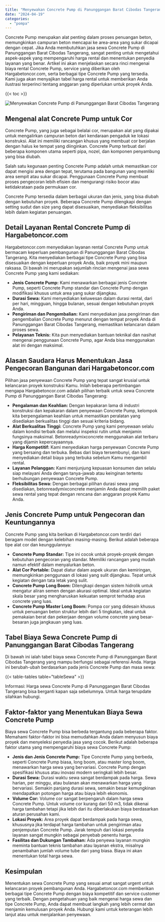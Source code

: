 ```yaml
---
title: "Menyewakan Concrete Pump di Panunggangan Barat Cibodas Tangerang"
date: "2024-04-19"
categories: 
  - "pompa"
---
```




Concrete Pump merupakan alat penting dalam proses penuangan beton, memungkinkan campuran beton mencapai ke area-area yang sukar dicapai dengan cepat. Jika Anda membutuhkan jasa sewa Concrete Pump di Panunggangan Barat Cibodas Tangerang, sangat penting untuk mengetahui aspek-aspek yang mempengaruhi harga rental dan menentukan penyedia layanan yang benar. Artikel ini akan menjelaskan secara rinci mengenai biaya rental Concrete Pump, service yang diberikan oleh Hargabetoncor.com, serta berbagai tipe Concrete Pump yang tersedia. Kami juga akan menyajikan tabel harga rental untuk memberikan Anda ilustrasi terperinci tentang anggaran yang diperlukan untuk proyek Anda.

{{< toc >}}

![Menyewakan Concrete Pump di Panunggangan Barat Cibodas Tangerang](https://hargareadymixid.github.io/pompa/concrete-pump%20(14).png)

## Mengenal alat Concrete Pump untuk Cor

Concrete Pump, yang juga sebagai belalai cor, merupakan alat yang dipakai untuk mengalirkan campuran beton dari kendaraan pengaduk ke lokasi konstruksi. Alat ini memiliki rancangan khusus yang membuat cor berjalan dengan halus ke tempat yang diinginkan. Concrete Pump terbuat dari beberapa komponen utama seperti pipa, nozel, dan komponen penyambung yang bisa diubah.

Salah satu kegunaan penting Concrete Pump adalah untuk memastikan cor dapat mengisi area dengan tepat, terutama pada bangunan yang memiliki area sempit atau sukar dicapai. Penggunaan Concrete Pump membuat proses pengecoran lebih efisien dan mengurangi risiko bocor atau ketidakrataan pada permukaan cor.

Concrete Pump tersedia dalam berbagai ukuran dan jenis, yang bisa diubah dengan kebutuhan proyek. Beberapa Concrete Pump dilengkapi dengan setting sudut dan size yang dapat disesuaikan, menyediakan fleksibilitas lebih dalam kegiatan penuangan.

## Detail Layanan Rental Concrete Pump di Hargabetoncor.com

Hargabetoncor.com menyediakan layanan rental Concrete Pump untuk bermacam keperluan pembangunan di Panunggangan Barat Cibodas Tangerang. Kita menyediakan berbagai tipe Concrete Pump yang bisa disesuaikan dengan keperluan proyek Anda, baik proyek mini maupun raksasa. Di bawah ini merupakan sejumlah rincian mengenai jasa sewa Concrete Pump yang kami sediakan:

- **Jenis Concrete Pump:** Kami menawarkan berbagai jenis Concrete Pump, seperti Concrete Pump standar dan Concrete Pump dengan modifikasi khusus untuk area yang sukar dijangkau.
- **Durasi Sewa:** Kami menyediakan keluwesan dalam durasi rental, dari per hari, mingguan, hingga bulanan, sesuai dengan kebutuhan proyek Anda.
- **Pengiriman dan Pengembalian:** Kami menyediakan jasa pengiriman dan pengembalian Concrete Pump menurut dengan tempat proyek Anda di Panunggangan Barat Cibodas Tangerang, memastikan kelancaran dalam proses sewa.
- **Pelayanan Teknis:** Kita pun menyediakan bantuan teknikal dan nasihat mengenai penggunaan Concrete Pump, agar Anda bisa menggunakan alat ini dengan maksimal.

## Alasan Saudara Harus Menentukan Jasa Pengecoran Bangunan dari Hargabetoncor.com

Pilihan jasa penyewaan Concrete Pump yang tepat sangat krusial untuk kelancaran proyek konstruksi Kamu. Inilah beberapa pertimbangan mengapa Hargabetoncor.com adalah pilihan terbaik untuk sewa Concrete Pump di Panunggangan Barat Cibodas Tangerang:

- **Pengalaman dan Keahlian:** Dengan kepakaran lama di industri konstruksi dan kepakaran dalam penyewaan Concrete Pump, kelompok kita berpengalaman keahlian untuk memastikan peralatan yang disediakan berkualitas tinggi dan sesuai kriteria bidang.
- **Alat Berkualitas Tinggi:** Concrete Pump yang kami penyewaan selalu dalam kondisi terbaik dan melalui inspeksi rutin untuk menjamin fungsinya maksimal. Betonreadymixconcrete menggunakan alat terbaru yang dijamin kepercayaannya.
- **Harga Kompetitif:** Kami menyediakan harga penyewaan Concrete Pump yang bersaing dan terbuka. Bebas dari biaya tersembunyi, dan kami menyediakan detail biaya yang terbuka sebelum Kamu mengambil rental.
- **Layanan Pelanggan:** Kami menjunjung kepuasan konsumen dan selalu siap melayani Anda dengan tanya-jawab atau keinginan tertentu berhubungan penyewaan Concrete Pump.
- **Fleksibilitas Sewa:** Dengan berbagai pilihan durasi sewa yang disediakan, betonreadymixconcrete menjamin Anda dapat memilih paket sewa rental yang tepat dengan rencana dan anggaran proyek Kamu Anda.

## Jenis Concrete Pump untuk Pengecoran dan Keuntungannya

Concrete Pump yang kita berikan di Hargabetoncor.com terdiri dari beragam model dengan kelebihan masing-masing. Berikut adalah beberapa tipe alat cor dan keunggulannya:

- **Concrete Pump Standar:** Tipe ini cocok untuk proyek-proyek dengan kebutuhan pengecoran yang standar. Memiliki rancangan yang mudah namun efektif dalam menyalurkan beton.
- **Alat Cor Portable:** Dapat diatur dalam aspek ukuran dan kemiringan, memungkinkan penggunaan di lokasi yang sulit dijangkau. Tepat untuk kegiatan dengan tata letak yang sulit.
- **Concrete Pump Long Boom:** Dilengkapi dengan sistem hidrolik untuk mengatur aliran semen dengan akurasi optimal. Ideal untuk kegiatan skala besar yang mengharuskan kekuatan semprot terhadap arus concrete yang luas.
- **Concrete Pump Master Long Boom:** Pompa cor yang didesain khusus untuk penuangan beton struktur lebih dari 5 tingkatan, ideal untuk pemakaian berat dan pekerjaan dengan volume concrete yang besar-besaran juga jangkauan yang luas.

## Tabel Biaya Sewa Concrete Pump di Panunggangan Barat Cibodas Tangerang

Di bawah ini ialah tabel biaya sewa Concrete Pump di Panunggangan Barat Cibodas Tangerang yang mampu berfungsi sebagai referensi Anda. Harga ini berubah-ubah berdasarkan pada jenis Concrete Pump dan masa sewa:

{{< table-tables table="tableSewa" >}}

Informasi: Harga sewa Concrete Pump di Panunggangan Barat Cibodas Tangerang bisa berganti kapan saja sebelumnya. Untuk harga terupdate silahkan hubungi.

## Faktor-faktor yang Menentukan Biaya Sewa Concrete Pump

Biaya sewa Concrete Pump bisa berbeda tergantung pada beberapa faktor. Memahami faktor-faktor ini bisa memudahkan Anda dalam menyusun biaya proyek dan menyeleksi penyedia jasa yang cocok. Berikut adalah beberapa faktor utama yang mempengaruhi biaya sewa Concrete Pump:

- **Jenis dan Jenis Concrete Pump:** Tipe Concrete Pump yang berbeda, seperti Concrete Pump biasa, long boom, atau master long boom, menawarkan harga sewa yang bervariasi. Concrete Pump dengan spesifikasi khusus atau inovasi modern seringkali lebih besar.
- **Durasi Sewa:** Durasi waktu sewa sangat berdampak pada harga. Sewa harian, per minggu, atau bulanan akan menawarkan harga yang bervariasi. Semakin panjang durasi sewa, semakin besar kemungkinan mendapatkan potongan harga atau biaya lebih ekonomis.
- **Volume Cor:** Volume cor sangat berpengaruh dalam harga sewa Concrete Pump. Untuk volume cor kurang dari 50 m3, tidak dikenai harga tambahan tetapi jika lebih dari itu diberlakukan biaya berdasarkan aturan perusahan kami.
- **Lokasi Proyek:** Area proyek dapat berdampak pada harga sewa, khususnya jika terdapat harga tambahan untuk pengiriman atau penjemputan Concrete Pump. Jarak tempuh dari lokasi penyedia layanan sangat mungkin sebagai penyebab penentu harga.
- **Fasilitas dan Dukungan Tambahan:** Ada penyewa layanan mungkin meminta bantuan teknis tambahan atau layanan ekstra, misalnya penambahan jumlah volume tube dari yang biasa. Biaya ini akan menentukan total harga sewa.

## Kesimpulan

Menentukan sewa Concrete Pump yang sesuai amat sangat urgent untuk kelancaran proyek pembangunan Anda. Hargabetoncor.com memberikan berbagai tipe Concrete Pump dengan biaya kompetitif dan service customer yang terbaik. Dengan pengetahuan yang baik mengenai harga sewa dan tipe Concrete Pump, Anda dapat membuat langkah yang lebih cermat dan menjamin kemulusan proyek Anda. Hubungi kami untuk keterangan lebih lanjut atau untuk menjalankan penyewaan.
